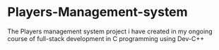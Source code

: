 # Players-Management-system
The Players management system project i have created in my ongoing course of full-stack development in C programming using Dev-C++
